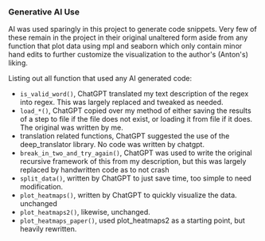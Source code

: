 ### Generative AI Use

AI was used sparingly in this project to generate code snippets. Very few of these remain in the project in their original unaltered form aside from any function that plot data using mpl and seaborn which only contain minor hand edits to further customize the visualization to the author's (Anton's) liking.

Listing out all function that used any AI generated code:
- `is_valid_word()`, ChatGPT translated my text description of the regex into regex. This was largely replaced and tweaked as needed.
- `load_*()`, ChatGPT copied over my method of either saving the results of a step to file if the file does not exist, or loading it from file if it does. The original was written by me.
- translation related functions, ChatGPT suggested the use of the deep_translator library. No code was written by chatgpt.
- `break_in_two_and_try_again()`, ChatGPT was used to write the original recursive framework of this from my description, but this was largely replaced by handwritten code as to not crash
- `split_data()`, written by ChatGPT to just save time, too simple to need modification. 
- `plot_heatmaps()`, written by ChatGPT to quickly visualize the data. unchanged
- `plot_heatmaps2()`, likewise, unchanged.
- `plot_heatmaps_paper()`, used plot_heatmaps2 as a starting point, but heavily rewritten.